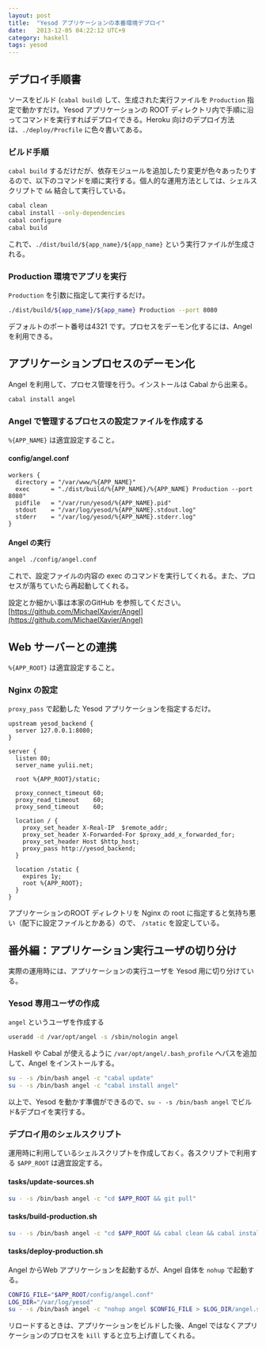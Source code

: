 ```yaml
---
layout: post
title:  "Yesod アプリケーションの本番環境デプロイ"
date:   2013-12-05 04:22:12 UTC+9
category: haskell
tags: yesod
---
```


## デプロイ手順書

ソースをビルド (`cabal build`) して、生成された実行ファイルを `Production` 指定で動かすだけ。Yesod アプリケーションの ROOT ディレクトリ内で手順に沿ってコマンドを実行すればデプロイできる。Heroku 向けのデプロイ方法は、`./deploy/Procfile` に色々書いてある。

### ビルド手順

`cabal build` するだけだが、依存モジュールを追加したり変更が色々あったりするので、以下のコマンドを順に実行する。個人的な運用方法としては、シェルスクリプトで `&&` 結合して実行している。

```sh
cabal clean
cabal install --only-dependencies
cabal configure
cabal build
```

これで、`./dist/build/${app_name}/${app_name}` という実行ファイルが生成される。

### Production 環境でアプリを実行

`Production` を引数に指定して実行するだけ。

```sh
./dist/build/${app_name}/${app_name} Production --port 8080
```

デフォルトのポート番号は4321 です。プロセスをデーモン化するには、Angel を利用できる。

## アプリケーションプロセスのデーモン化

Angel を利用して、プロセス管理を行う。インストールは Cabal から出来る。

```sh
cabal install angel
```

### Angel で管理するプロセスの設定ファイルを作成する

`%{APP_NAME}` は適宜設定すること。

#### config/angel.conf

```
workers {
  directory = "/var/www/%{APP_NAME}"
  exec      = "./dist/build/%{APP_NAME}/%{APP_NAME} Production --port 8080"
  pidfile   = "/var/run/yesod/%{APP_NAME}.pid"
  stdout    = "/var/log/yesod/%{APP_NAME}.stdout.log"
  stderr    = "/var/log/yesod/%{APP_NAME}.stderr.log"
}
```

#### Angel の実行

```sh
angel ./config/angel.conf
```

これで、設定ファイルの内容の exec のコマンドを実行してくれる。また、プロセスが落ちていたら再起動してくれる。

設定とか細かい事は本家のGitHub を参照してください。
[https://github.com/MichaelXavier/Angel](https://github.com/MichaelXavier/Angel)


## Web サーバーとの連携

`%{APP_ROOT}` は適宜設定すること。

### Nginx の設定

`proxy_pass` で起動した Yesod アプリケーションを指定するだけ。

```
upstream yesod_backend {
  server 127.0.0.1:8080;
}

server {
  listen 80;
  server_name yulii.net;

  root %{APP_ROOT}/static;

  proxy_connect_timeout 60;
  proxy_read_timeout    60;
  proxy_send_timeout    60;

  location / {
    proxy_set_header X-Real-IP  $remote_addr;
    proxy_set_header X-Forwarded-For $proxy_add_x_forwarded_for;
    proxy_set_header Host $http_host;
    proxy_pass http://yesod_backend;
  }

  location /static {
    expires 1y;
    root %{APP_ROOT};
  }
}
```

アプリケーションのROOT ディレクトリを Nginx の root に指定すると気持ち悪い（配下に設定ファイルとかある）ので、 `/static` を設定している。


## 番外編：アプリケーション実行ユーザの切り分け

実際の運用時には、アプリケーションの実行ユーザを Yesod 用に切り分けている。

### Yesod 専用ユーザの作成

`angel` というユーザを作成する

```sh
useradd -d /var/opt/angel -s /sbin/nologin angel
```

Haskell や Cabal が使えるように `/var/opt/angel/.bash_profile` へパスを追加して、Angel をインストールする。

```sh
su - -s /bin/bash angel -c "cabal update"
su - -s /bin/bash angel -c "cabal install angel"
```

以上で、Yesod を動かす準備ができるので、`su - -s /bin/bash angel` でビルド&デプロイを実行する。

### デプロイ用のシェルスクリプト

運用時に利用しているシェルスクリプトを作成しておく。各スクリプトで利用する `$APP_ROOT` は適宜設定する。

#### tasks/update-sources.sh

```sh
su - -s /bin/bash angel -c "cd $APP_ROOT && git pull"
```

#### tasks/build-production.sh

```sh
su - -s /bin/bash angel -c "cd $APP_ROOT && cabal clean && cabal install --only-dependencies && cabal configure && cabal build"
```

#### tasks/deploy-production.sh

Angel からWeb アプリケーションを起動するが、Angel 自体を `nohup` で起動する。

```sh
CONFIG_FILE="$APP_ROOT/config/angel.conf"
LOG_DIR="/var/log/yesod"
su - -s /bin/bash angel -c "nohup angel $CONFIG_FILE > $LOG_DIR/angel.stdout.log 2> $LOG_DIR/angel.stderr.log < /dev/null &"
```

リロードするときは、アプリケーションをビルドした後、Angel ではなくアプリケーションのプロセスを `kill` すると立ち上げ直してくれる。


